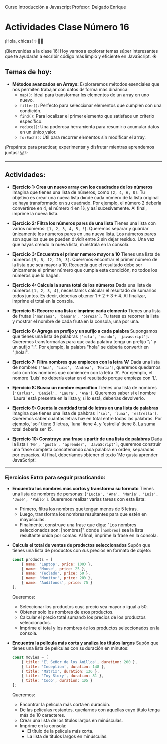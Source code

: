 
Curso Introducción a Javascript
Profesor: Delgado Enrique

# Actividades Clase Número 16

¡Hola, chicas! ✨👩‍💻

¡Bienvenidas a la clase 16!
Hoy vamos a explorar temas súper interesantes que te ayudarán a escribir código más limpio y eficiente en JavaScript. ☀️

## Temas de hoy:

*   **Métodos avanzados en Arrays:**
    Exploraremos métodos esenciales que nos permiten trabajar con datos de forma más dinámica:
    *   `map()`: Ideal para transformar los elementos de un array en uno nuevo.
    *   `filter()`: Perfecto para seleccionar elementos que cumplen con una condición.
    *   `find()`: Para localizar el primer elemento que satisface un criterio específico.
    *   `reduce()`: Una poderosa herramienta para resumir o acumular datos en un único valor.
    *   `forEach()`: Útil para recorrer elementos sin modificar el array.

¡Prepárate para practicar, experimentar y disfrutar mientras aprendemos juntas! 💻✨

---

## Actividades:

*   **Ejercicio 1: Crea un nuevo array con los cuadrados de los números**
    Imagina que tienes una lista de números, como `[2, 4, 6, 8]`. Tu objetivo es crear una nueva lista donde cada número de la lista original se haya transformado en su cuadrado. Por ejemplo, el número 2 debería convertirse en 4, el número 4 en 16, y así sucesivamente. Al final, imprime la nueva lista.

*   **Ejercicio 2: Filtra los números pares de una lista**
    Tienes una lista con varios números: `[1, 2, 3, 4, 5, 6]`. Queremos separar y guardar únicamente los números pares en una nueva lista. Los números pares son aquellos que se pueden dividir entre 2 sin dejar residuo. Una vez que hayas creado la nueva lista, muéstrala en la consola.

*   **Ejercicio 3: Encuentra el primer número mayor a 10**
    Tienes una lista de números `[5, 8, 12, 20, 3]`. Queremos encontrar el primer número de la lista que sea mayor a 10. Recuerda que el resultado debe ser únicamente el primer número que cumpla esta condición, no todos los números que lo hagan.

*   **Ejercicio 4: Calcula la suma total de los números**
    Dada una lista de números `[1, 2, 3, 4]`, necesitamos calcular el resultado de sumarlos todos juntos. Es decir, deberías obtener 1 + 2 + 3 + 4. Al finalizar, imprime el total en la consola.

*   **Ejercicio 5: Recorre una lista e imprime cada elemento**
    Tienes una lista de frutas `['manzana', 'banana', 'cereza']`. Tu tarea es recorrer la lista y mostrar el nombre de cada fruta en la consola, una por una.

*   **Ejercicio 6: Agrega un prefijo y un sufijo a cada palabra**
    Supongamos que tienes una lista de palabras `['hola', 'mundo', 'javascript']`. Queremos transformarlas para que cada palabra tenga un prefijo "¡" y un sufijo "!". Por ejemplo, la palabra "hola" se debería convertir en "¡hola!".

*   **Ejercicio 7: Filtra nombres que empiecen con la letra 'A'**
    Dada una lista de nombres `['Ana', 'Luis', 'Andrea', 'María']`, queremos quedarnos solo con los nombres que comiencen con la letra 'A'. Por ejemplo, el nombre 'Luis' no debería estar en el resultado porque empieza con 'L'.

*   **Ejercicio 8: Busca un nombre específico**
    Tienes una lista de nombres `['Carlos', 'Daniel', 'Laura', 'Ana']`. Queremos saber si el nombre 'Laura' está presente en la lista y, si lo está, deberías devolverlo.

*   **Ejercicio 9: Cuenta la cantidad total de letras en una lista de palabras**
    Imagina que tienes una lista de palabras `['sol', 'luna', 'estrella']`. Queremos saber cuántas letras hay en total entre todas las palabras. Por ejemplo, 'sol' tiene 3 letras, 'luna' tiene 4, y 'estrella' tiene 8. La suma total debería ser 15.

*   **Ejercicio 10: Construye una frase a partir de una lista de palabras**
    Dada la lista `['Me', 'gusta', 'aprender', 'JavaScript']`, queremos construir una frase completa concatenando cada palabra en orden, separadas por espacios. Al final, deberíamos obtener el texto 'Me gusta aprender JavaScript'.

---

### Ejercicios Extra para seguir practicando:

*   **Encuentra los nombres más cortos y transforma su formato**
    Tienes una lista de nombres de personas: `['Lucía', 'Ana', 'María', 'Luis', 'José', 'Pablo']`. Queremos realizar varias tareas con esta lista:
    *   Primero, filtra los nombres que tengan menos de 5 letras.
    *   Luego, transforma los nombres resultantes para que estén en mayúsculas.
    *   Finalmente, construye una frase que diga: "Los nombres seleccionados son: [nombres]", donde `[nombres]` sea la lista resultante unida por comas.
    Al final, imprime la frase en la consola.

*   **Calcula el total de ventas de productos seleccionados**
    Supón que tienes una lista de productos con sus precios en formato de objeto:
    ```javascript
    const products = [
        { name: 'Laptop', price: 1000 },
        { name: 'Mouse', price: 25 },
        { name: 'Teclado', price: 50 },
        { name: 'Monitor', price: 200 },
        { name: 'Audífonos', price: 75 }
    ];
    ```
    Queremos:
    *   Seleccionar los productos cuyo precio sea mayor o igual a 50.
    *   Obtener solo los nombres de esos productos.
    *   Calcular el precio total sumando los precios de los productos seleccionados.
    *   Imprime el total y los nombres de los productos seleccionados en la consola.

*   **Encuentra la película más corta y analiza los títulos largos**
    Supón que tienes una lista de películas con su duración en minutos:
    ```javascript
    const movies = [
        { title: 'El Señor de los Anillos', duration: 200 },
        { title: 'Inception', duration: 148 },
        { title: 'Matrix', duration: 136 },
        { title: 'Toy Story', duration: 81 },
        { title: 'Coco', duration: 105 }
    ];
    ```
    Queremos:
    *   Encontrar la película más corta en duración.
    *   De las películas restantes, quedarnos con aquellas cuyo título tenga más de 10 caracteres.
    *   Crear una lista de los títulos largos en minúsculas.
    *   Imprime en la consola:
        *   El título de la película más corta.
        *   La lista de títulos largos en minúsculas.